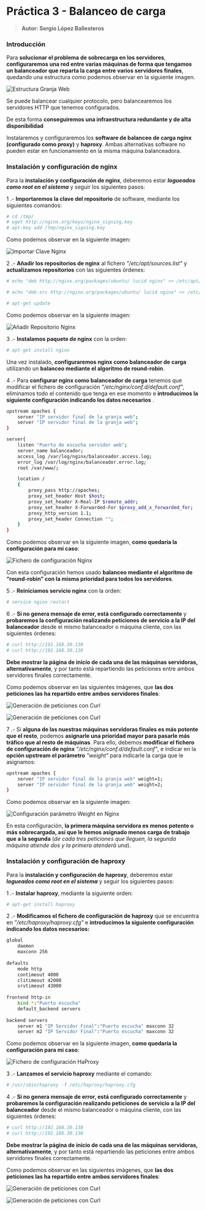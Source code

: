 # Práctica 3 - Balanceo de carga
> **Autor: Sergio López Ballesteros**

### Introducción
Para **solucionar el problema de sobrecarga en los servidores**, **configuraremos una red entre varias máquinas de forma que tengamos un balanceador que reparta la carga entre varios servidores finales**, quedando una estructura como podemos observar en la siguiente imagen.

![Estructura Granja Web][captura1]

Se puede balancear cualquier protocolo, pero balancearemos los servidores HTTP que tenemos configurados.

De esta forma **conseguiremos una infraestructura redundante y de alta disponibilidad**

Instalaremos y configuraremos los **software de balanceo de carga nginx (configurado como proxy)** y **haproxy**.
Ambas alternativas software no pueden estar en funcionamiento en la misma máquina balanceadora.

### Instalación y configuración de nginx
Para la **instalación y configuración de nginx**, deberemos estar ***logueados como root en el sistema*** y seguir los siguientes pasos:

1 .- **Importaremos la clave del repositorio** de software, mediante los siguientes comandos:

```sh
# cd /tmp/
# wget http://nginx.org/keys/nginx_signing.key
# apt-key add /tmp/nginx_signing.key
```

Como podemos observar en la siguiente imagen:

![Importar Clave Nginx][captura2]

2 .- **Añadir los repositorios de nginx** al fichero *"/etc/apt/sources.list"* y **actualizamos repositorios** con las siguientes órdenes:

```sh
# echo "deb http://nginx.org/packages/ubuntu/ lucid nginx" >> /etc/apt/sources.list

# echo "deb-src http://nginx.org/packages/ubuntu/ lucid nginx" >> /etc/apt/sources.list

# apt-get update
```

Como podemos observar en la siguiente imagen:

![Añadir Repositorio Nginx][captura3]

3 .- **Instalamos paquete de nginx** con la orden:

```sh
# apt-get install nginx
```

Una vez instalado, **configuraremos nginx como balanceador de carga** utilizando un **balanceo mediante el algoritmo de round-robin**.

4 .- Para **configurar nginx como balanceador de carga** tenemos que modificar el fichero de configuración *"/etc/nginx/conf.d/default.conf"*, eliminamos todo el contenido que tenga en ese momento e **introducimos la siguiente configuración indicando los datos necesarios** . 

```sh
upstream apaches {
	server "IP servidor final de la granja web";
	server "IP servidor final de la granja web";
}

server{
	listen "Puerto de escucha servidor web";
	server_name balanceador;
	access_log /var/log/nginx/balanceador.access.log;
	error_log /var/log/nginx/balanceador.error.log;
	root /var/www/;

	location /
	{
		proxy_pass http://apaches;
		proxy_set_header Host $host;
		proxy_set_header X-Real-IP $remote_addr;
		proxy_set_header X-Forwarded-For $proxy_add_x_forwarded_for;
		proxy_http_version 1.1;
		proxy_set_header Connection "";
	}
}
```

Como podemos observar en la siguiente imagen, **como quedaría la configuración para mi caso**:

![Fichero de configuración Nginx][captura4]

Con esta configuración hemos usado **balanceo mediante el algoritmo de “round-robin” con la misma prioridad para todos los servidores**.

5 .- **Reiniciamos servicio nginx** con la orden:

```sh
# service nginx restart
```

6 .- **Si no genera mensaje de error, está configurado correctamente** y **probaremos la configuración realizando peticiones de servicio a la IP del balanceador** desde el mismo balanceador o máquina cliente, con las siguientes órdenes:

```sh
# curl http://192.168.30.138
# curl http://192.168.30.138
```

**Debe mostrar la página de inicio de cada una de las máquinas servidoras, alternativamente**, y por tanto está repartiendo las peticiones entre ambos servidores finales correctamente.

Como podemos observar en las siguientes imágenes, que **las dos peticiones las ha repartido entre ambos servidores finales**:

![Generación de peticiones con Curl][captura5]

![Generación de peticiones con Curl][captura6]

7 .- Si **alguna de las nuestras máquinas servidoras finales es más potente que el resto**, podemos **asignarle una prioridad mayor para pasarle más tráfico que al resto de máquinas**. 
Para ello, debemos **modificar el fichero de configuración de nginx** *"/etc/nginx/conf.d/default.conf"*, e indicar en la **opción upstream el parámetro** *"weight"* para indicarle la carga que le asignamos:

```sh
upstream apaches {
	server "IP servidor final de la granja web" weight=1;
	server "IP servidor final de la granja web" weight=2;
}
```

Como podemos observar en la siguiente imagen:

![Configuración parámetro Weight en Nginx][captura7]

En esta configuración, **la primera máquina servidora es menos potente o más sobrecargada, así que le hemos asignado menos carga de trabajo que a la segunda** (*de cada tres peticiones que lleguen, la segunda máquina atiende dos y la primera atenderá una*).


### Instalación y configuración de haproxy
Para la **instalación y configuración de haproxy**, deberemos estar ***logueados como root en el sistema*** y seguir los siguientes pasos:

1 .- **Instalar haproxy**, mediante la siguiente orden:

```sh
# apt-get install haproxy
```

2 .- **Modificamos el fichero de configuración de haproxy** que se encuentra en *"/etc/haproxy/haproxy.cfg"* e **introducimos la siguiente configuración indicando los datos necesarios:** 

```sh
global
	daemon
	maxconn 256
	
defaults
	mode http
	contimeout 4000
	clitimeout 42000
	srvtimeout 43000
	
frontend http-in
	bind *:"Puerto escucha"
	default_backend servers
	
backend servers
	server m1 "IP Servidor Final":"Puerto escucha" maxconn 32
	server m2 "IP Servidor Final":"Puerto escucha" maxconn 32
```

Como podemos observar en la siguiente imagen, **como quedaría la configuración para mi caso**:

![Fichero de configuración HaProxy][captura8]

3 .- **Lanzamos el servicio haproxy** mediante el comando:

```sh
# /usr/sbin/haproxy -f /etc/haproxy/haproxy.cfg
```

4 .- **Si no genera mensaje de error, está configurado correctamente** y **probaremos la configuración realizando peticiones de servicio a la IP del balanceador** desde el mismo balanceador o máquina cliente, con las siguientes órdenes:

```sh
# curl http://192.168.30.138
# curl http://192.168.30.138
```

**Debe mostrar la página de inicio de cada una de las máquinas servidoras, alternativamente**, y por tanto está repartiendo las peticiones entre ambos servidores finales correctamente.

Como podemos observar en las siguientes imágenes, que **las dos peticiones las ha repartido entre ambos servidores finales**:

![Generación de peticiones con Curl][captura5]

![Generación de peticiones con Curl][captura6]

[captura1]: https://github.com/sergiol29/UGR_SWAP/Practica3/capturas/Estructura_GranjaWeb.png "Estructura Granja Web"

[captura2]: https://github.com/sergiol29/UGR_SWAP/Practica3/capturas/Captura1_ImportarClaveNginx.PNG "Importar Clave Nginx"
   
[captura3]: https://github.com/sergiol29/UGR_SWAP/Practica3/capturas/Captura2_AnadirRepositorio.PNG "Añadir Repositorio Nginx"

[captura4]: https://github.com/sergiol29/UGR_SWAP/Practica3/capturas/Captura3_ConfiguracionNginx.PNG "Fichero de configuración Nginx"
   
[captura5]: https://github.com/sergiol29/UGR_SWAP/Practica3/capturas/Captura4_1_Curl.PNG "Generación de peticiones con Curl"
   
[captura6]: https://github.com/sergiol29/UGR_SWAP/Practica3/capturas/Captura4_Curl.PNG "Generación de peticiones con Curl"
   
[captura7]: https://github.com/sergiol29/UGR_SWAP/Practica3/capturas/Captura5_Configuracion_Weight_Nginx.PNG "Configuración parametro Weight en Nginx"
   
[captura8]: https://github.com/sergiol29/UGR_SWAP/Practica3/capturas/Captura6_Configuracion_haproxy.PNG "Fichero de configuración HaProxy"



